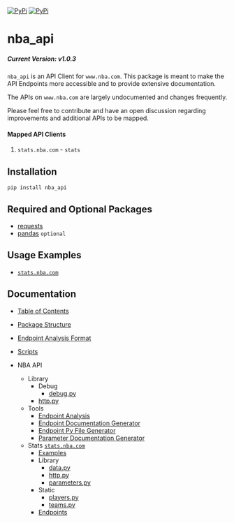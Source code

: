 [![PyPi](https://img.shields.io/pypi/v/nba_api.svg?longCache=true&style=for-the-badge)](https://pypi.python.org/pypi/nba_api) [![PyPi](https://img.shields.io/pypi/l/nba_api.svg?longCache=true&style=for-the-badge)](https://pypi.python.org/pypi/nba_api)

# nba_api

##### Current Version: v1.0.3

`nba_api` is an API Client for `www.nba.com`. This package is meant to make the API Endpoints more accessible and to provide extensive documentation.

The APIs on `www.nba.com` are largely undocumented and changes frequently.

Please feel free to contribute and have an open discussion regarding improvements and additional APIs to be mapped.

#### Mapped API Clients

1. `stats.nba.com` - `stats`


## Installation
```commandline
pip install nba_api
```

## Required and Optional Packages

- [requests](http://www.python-requests.org/en/latest/)
- [pandas](https://pandas.pydata.org/) `optional`


## Usage Examples
- [`stats.nba.com`](docs/nba_api/stats/examples.md)


## Documentation

- [Table of Contents](table_of_contents.md)

- [Package Structure](package_structure.md)

- [Endpoint Analysis Format](endpoint_analysis_format.md)

- [Scripts](scripts.md)

- NBA API
    - Library
        - Debug 
            - [debug.py](nba_api/debug.md)
        - [http.py](nba_api/library/http.md)
    - Tools
        - [Endpoint Analysis](nba_api/tools/stats/endpoint_analysis/analysis.md)
        - [Endpoint Documentation Generator](nba_api/tools/stats/endpoint_documentation_generator/generator.md)
        - [Endpoint Py File Generator](nba_api/tools/stats/endpoint_py_file_generator/generator.md)
        - [Parameter Documentation Generator](nba_api/tools/stats/parameter_documentation_generator/generator.md)
    - Stats [`stats.nba.com`](nba_api/stats/endpoints)
        - [Examples](nba_api/stats/examples.md)
        - Library
            - [data.py](nba_api/stats/library/data.md)
            - [http.py](nba_api/stats/library/http.md)
            - [parameters.py](nba_api/stats/library/parameters.md)
        - Static
            - [players.py](nba_api/stats/static/players.md)
            - [teams.py](nba_api/stats/static/teams.md)
        - [Endpoints](nba_api/stats/endpoints_data_structure.md)